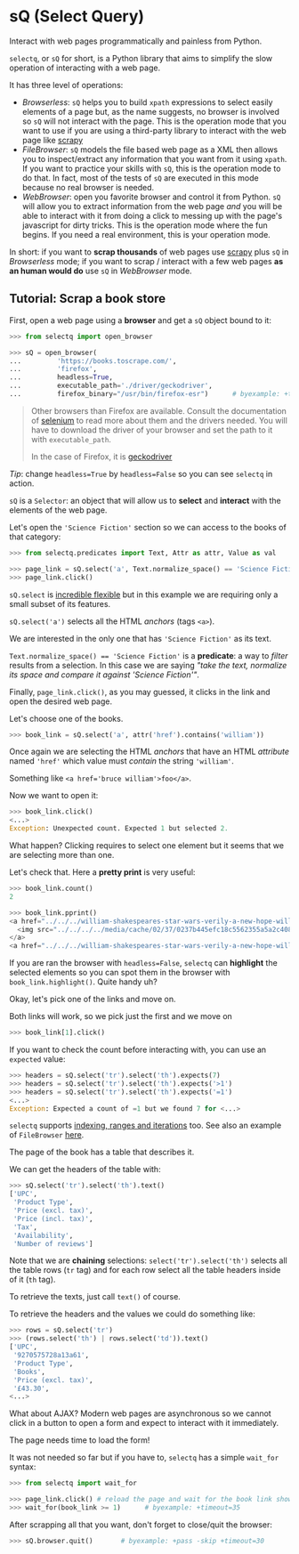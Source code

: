 # sQ (Select Query)
Interact with web pages programmatically and painless from Python.

`selectq`, or `sQ` for short, is a Python library that aims to simplify
the slow operation of interacting with a web page.

It has three level of operations:

 - *Browserless*: `sQ` helps you to build `xpath` expressions to select
   easily elements of a page but, as the name suggests, no browser is
   involved so `sQ` will not interact with the page. This is the
   operation mode that you want to use if you are using a third-party
   library to interact with the web page like
   [scrapy](https://scrapy.org/)
 - *FileBrowser*: `sQ` models the file based web page as a XML then
   allows you to inspect/extract any information that you want from it
   using `xpath`. If you want to practice your skills with `sQ`, this is
   the operation mode to do that. In fact, most of the tests of `sQ` are
   executed in this mode because no real browser is needed.
 - *WebBrowser*: open you favorite browser and control it from Python.
   `sQ` will allow you to extract information from the web page *and*
   you will be able to interact with it from doing a click to messing up
   with the page's javascript for dirty tricks. This is the operation
   mode where the fun begins. If you need a real environment, this is
   your operation mode.

In short: if you want to **scrap thousands** of web pages use
[scrapy](https://scrapy.org/) plus `sQ` in *Browserless* mode; if you
want to scrap / interact with a few web pages **as an human would do** use
`sQ` in *WebBrowser* mode.

## Tutorial: Scrap a book store

First, open a web page using a **browser** and get a `sQ` object bound to it:

```python
>>> from selectq import open_browser

>>> sQ = open_browser(
...         'https://books.toscrape.com/',
...         'firefox',
...         headless=True,
...         executable_path='./driver/geckodriver',
...         firefox_binary="/usr/bin/firefox-esr")      # byexample: +timeout=30
```

> Other browsers than Firefox are available. Consult the documentation of
> [selenium](https://selenium-python.readthedocs.io/installation.html#drivers)
> to read more about them and the drivers needed. You will have to
> download the driver of your browser and set the path to it with
> `executable_path`.
>
> In the case of Firefox, it is
> [geckodriver](https://github.com/mozilla/geckodriver/releases)


*Tip*: change `headless=True` by `headless=False` so you can see `selectq`
in action.

`sQ` is a `Selector`: an object that will allow us to **select** and
**interact** with the elements of the web page.

Let's open the `'Science Fiction'` section so we can access to the books
of that category:

```python
>>> from selectq.predicates import Text, Attr as attr, Value as val

>>> page_link = sQ.select('a', Text.normalize_space() == 'Science Fiction')
>>> page_link.click()
```

`sQ.select` is
[incredible flexible](https://github.com/SelectQuery/sQ/blob/master/docs/cheatsheet.md)
but in this example we are requiring
only a small subset of its features.

`sQ.select('a')` selects all the HTML *anchors* (tags `<a>`).

We are interested in the only one that has `'Science Fiction'` as its
text.

`Text.normalize_space() == 'Science Fiction'` is a **predicate**: a way
to *filter* results from a selection. In this case we are saying *"take
the text, normalize its space and compare it against 'Science
Fiction'"*.

Finally, `page_link.click()`, as you may guessed, it clicks in the link
and open the desired web page.

Let's choose one of the books.

```python
>>> book_link = sQ.select('a', attr('href').contains('william'))
```

Once again we are selecting the HTML *anchors* that have an HTML
*attribute* named `'href'` which value must *contain* the string
`'william'`.

Something like `<a href='bruce william'>foo</a>`.

Now we want to open it:

```python
>>> book_link.click()
<...>
Exception: Unexpected count. Expected 1 but selected 2.
```

What happen? Clicking requires to select one element but it seems that
we are selecting more than one.

Let's check that. Here a **pretty print** is very useful:

```python
>>> book_link.count()
2

>>> book_link.pprint()
<a href="../../../william-shakespeares-star-wars-verily-a-new-hope-william-shakespeares-star-wars-4_871/index.html">
  <img src="../../../../media/cache/02/37/0237b445efc18c5562355a5a2c40889c.jpg" alt="William Shakespeare's Star Wars: Verily, A New Hope (William Shakespeare's Star Wars #4)" class="thumbnail">
</a>
<a href="../../../william-shakespeares-star-wars-verily-a-new-hope-william-shakespeares-star-wars-4_871/index.html" title="William Shakespeare's Star Wars: Verily, A New Hope (William Shakespeare's Star Wars #4)">William Shakespeare's Star Wars: ...</a>
```

If you are ran the browser with `headless=False`, `selectq` can
**highlight** the selected elements so you can spot them in the
browser with `book_link.highlight()`. Quite handy uh?

Okay, let's pick one of the links and move on.

Both links will work, so we pick just the first and we move on

```python
>>> book_link[1].click()
```

If you want to check the count before interacting with, you can use an
`expected` value:

```python
>>> headers = sQ.select('tr').select('th').expects(7)
>>> headers = sQ.select('tr').select('th').expects('>1')
>>> headers = sQ.select('tr').select('th').expects('=1')
<...>
Exception: Expected a count of =1 but we found 7 for <...>
```

`selectq` supports
[indexing, ranges and iterations](https://github.com/SelectQuery/sQ/blob/master/docs/cheatsheet.md)
too. See also an example of `FileBrowser` [here](https://github.com/SelectQuery/sQ/blob/master/docs/filebrowser.md).

The page of the book has a table that describes it.

We can get the headers of the table with:

```python
>>> sQ.select('tr').select('th').text()
['UPC',
 'Product Type',
 'Price (excl. tax)',
 'Price (incl. tax)',
 'Tax',
 'Availability',
 'Number of reviews']
```

Note that we are **chaining** selections: `select('tr').select('th')`
selects all the table rows (`tr` tag) and for each row select all the
table headers inside of it (`th` tag).

To retrieve the texts, just call `text()` of course.

To retrieve the headers and the values we could do something like:

```python
>>> rows = sQ.select('tr')
>>> (rows.select('th') | rows.select('td')).text()
['UPC',
 '9270575728a13a61',
 'Product Type',
 'Books',
 'Price (excl. tax)',
 '£43.30',
<...>
```

What about AJAX? Modern web pages are asynchronous so we cannot click in
a button to open a form and expect to interact with it immediately.

The page needs time to load the form!

It was not needed so far but if you have to, `selectq` has a simple
`wait_for` syntax:

```python
>>> from selectq import wait_for

>>> page_link.click() # reload the page and wait for the book link shows up
>>> wait_for(book_link >= 1)      # byexample: +timeout=35
```

After scrapping all that you want, don't forget to close/quit the
browser:

```python
>>> sQ.browser.quit()       # byexample: +pass -skip +timeout=30
```
